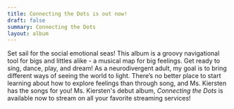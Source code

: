 ```yaml
---
title: Connecting the Dots is out now!
draft: false
summary: Connecting the Dots
layout: album
---
```


Set sail for the social emotional seas! This album is a groovy navigational tool
for bigs and littles alike - a musical map for big feelings. Get ready to sing,
dance, play, and dream! As a neurodivergent adult, my goal is to bring different
ways of seeing the world to light. There’s no better place to start learning
about how to explore feelings than through song, and Ms. Kiersten has the songs
for you! Ms. Kiersten's debut album, *Connecting the Dots* is available now to
stream on all your favorite streaming services! 



